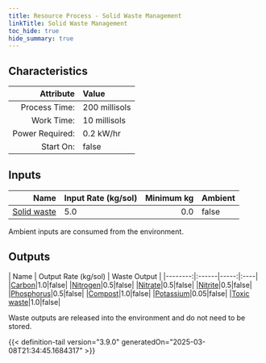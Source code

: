 ```yaml
---
title: Resource Process - Solid Waste Management
linkTitle: Solid Waste Management
toc_hide: true
hide_summary: true
---
```

<!-- This is generated by the MarsSim HelpGenertor, do not edit. -->

## Characteristics

| Attribute      | Value |
|--------:|:------|
|Process Time:|200 millisols|
|Work Time:|10 millisols|
|Power Required:|0.2 kW/hr|
|Start On:|false|

## Inputs
| Name      | Input Rate (kg/sol) | Minimum kg | Ambient |
|--------:|:------|-----:|:----|
|[Solid waste](/docs/definitions/resource/solid-waste)|5.0|0.0|false|

Ambient inputs are consumed from the environment.

## Outputs
| Name      | Output Rate (kg/sol) | Waste Output |
|--------:|:------|-----:|:----|
|[Carbon](/docs/definitions/resource/carbon)|1.0|false|
|[Nitrogen](/docs/definitions/resource/nitrogen)|0.5|false|
|[Nitrate](/docs/definitions/resource/nitrate)|0.5|false|
|[Nitrite](/docs/definitions/resource/nitrite)|0.5|false|
|[Phosphorus](/docs/definitions/resource/phosphorus)|0.5|false|
|[Compost](/docs/definitions/resource/compost)|1.0|false|
|[Potassium](/docs/definitions/resource/potassium)|0.05|false|
|[Toxic waste](/docs/definitions/resource/toxic-waste)|1.0|false|

Waste outputs are released into the environment and do not need to be stored.


{{< definition-tail version="3.9.0" generatedOn="2025-03-08T21:34:45.1684317" >}}



